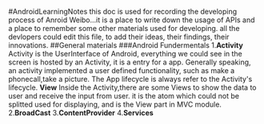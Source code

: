 #AndroidLearningNotes
this doc is used for recording the developing process of Anroid Weibo...it is a place to write down the usage of APIs and a place to remember some other materials used for developing.
all the devlopers could edit this file, to add their ideas, their findings, their innovations.
##General materials
###Android Fundermentals
1.**Activity**
Activity is the UserInterface of Android, everything we could see in the screen is hosted by an Activity, it is a entry for a app. Generally speaking, an activity implemented a user defined functionality, such as make a phonecall,take a picture. The App lifecycle is always refer to the Activity's lifecycle.
	**View**
Inside the Activity,there are some Views to show the data to user and receive the input from user. it is the atom which could not be splitted used for displaying, and is the View part in MVC module.
2.**BroadCast**
3.**ContentProvider**
4.**Services**
